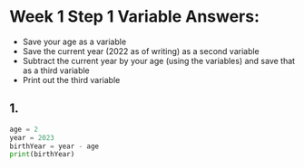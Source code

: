 # Week 1 Step 1 Variable Answers:
* Save your age as a variable
* Save the current year (2022 as of writing) as a second variable
* Subtract the current year by your age (using the variables) and save that as a third variable
* Print out the third variable

## 1.
```python
age = 2
year = 2023
birthYear = year - age
print(birthYear)
```